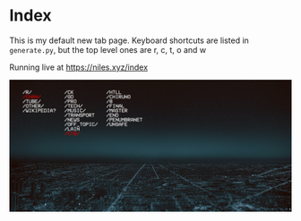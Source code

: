 # Index

This is my default new tab page. Keyboard shortcuts are listed in `generate.py`, but the top level ones are r, c, t, o and w

Running live at https://niles.xyz/index

![](ss.png)
